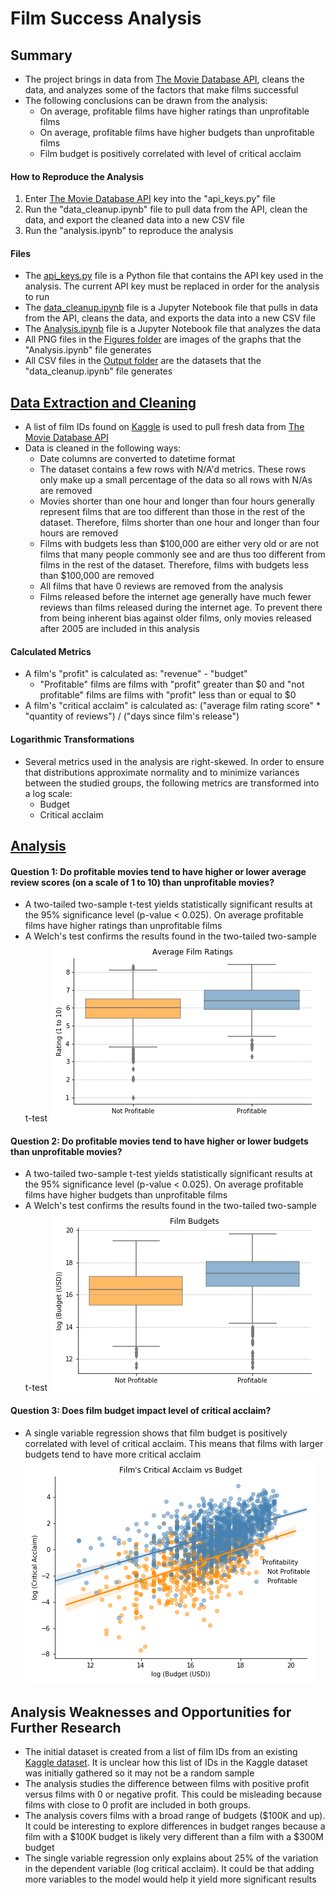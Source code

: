 # Film Success Analysis
## Summary
* The project brings in data from [The Movie Database API](https://developers.themoviedb.org/3/getting-started/introduction), cleans the data, and analyzes some of the factors that make films successful
* The following conclusions can be drawn from the analysis:
    * On average, profitable films have higher ratings than unprofitable films
    * On average, profitable films have higher budgets than unprofitable films
    * Film budget is positively correlated with level of critical acclaim
#### How to Reproduce the Analysis
1. Enter [The Movie Database API](https://developers.themoviedb.org/3/getting-started/introduction) key into the "api_keys.py" file
2. Run the "data_cleanup.ipynb" file to pull data from the API, clean the data, and export the cleaned data into a new CSV file
3. Run the "analysis.ipynb" to reproduce the analysis
#### Files
* The [api_keys.py](https://github.com/mileslucey/movies_success_analysis/blob/master/api_keys.py) file is a Python file that contains the API key used in the analysis. The current API key must be replaced in order for the analysis to run
* The [data_cleanup.ipynb](https://github.com/mileslucey/movies_success_analysis/blob/master/data_cleanup.ipynb) file is a Jupyter Notebook file that pulls in data from the API, cleans the data, and exports the data into a new CSV file
* The [Analysis.ipynb](https://github.com/mileslucey/movies_success_analysis/blob/master/analysis.ipynb) file is a Jupyter Notebook file that analyzes the data
* All PNG files in the [Figures folder](https://github.com/mileslucey/movies_success_analysis/tree/master/Figures) are images of the graphs that the "Analysis.ipynb" file generates
* All CSV files in the [Output folder](https://github.com/mileslucey/movies_success_analysis/tree/master/Output) are the datasets that the "data_cleanup.ipynb" file generates
## [Data Extraction and Cleaning](https://github.com/mileslucey/movies_success_analysis/blob/master/data_cleanup.ipynb)
* A list of film IDs found on [Kaggle](https://www.kaggle.com/tmdb/tmdb-movie-metadata) is used to pull fresh data from [The Movie Database API](https://developers.themoviedb.org/3/getting-started/introduction)
* Data is cleaned in the following ways:
   * Date columns are converted to datetime format
   * The dataset contains a few rows with N/A'd metrics. These rows only make up a small percentage of the data so all rows with N/As are removed
   * Movies shorter than one hour and longer than four hours generally represent films that are too different than those in the rest of the dataset. Therefore, films shorter than one hour and longer than four hours are removed
   * Films with budgets less than $100,000 are either very old or are not films that many people commonly see and are thus too different from films in the rest of the dataset. Therefore, films with budgets less than $100,000 are removed
   * All films that have 0 reviews are removed from the analysis
   * Films released before the internet age generally have much fewer reviews than films released during the internet age. To prevent there from being inherent bias against older films, only movies released after 2005 are included in this analysis
#### Calculated Metrics
* A film's "profit" is calculated as: "revenue" - "budget"
   * "Profitable" films are films with "profit" greater than $0 and "not profitable" films are films with "profit" less than or equal to $0
* A film's "critical acclaim" is calculated as: ("average film rating score" * "quantity of reviews") / ("days since film's release")
#### Logarithmic Transformations
* Several metrics used in the analysis are right-skewed. In order to ensure that distributions approximate normality and to minimize variances between the studied groups, the following metrics are transformed into a log scale:
   * Budget
   * Critical acclaim
## [Analysis](https://github.com/mileslucey/movies_success_analysis/blob/master/analysis.ipynb)
#### Question 1: Do profitable movies tend to have higher or lower average review scores (on a scale of 1 to 10) than unprofitable movies?
* A two-tailed two-sample t-test yields statistically significant results at the 95% significance level (p-value < 0.025). On average profitable films have higher ratings than unprofitable films
* A Welch's test confirms the results found in the two-tailed two-sample t-test
![](Figures/film_ratings_boxplot.png)
#### Question 2: Do profitable movies tend to have higher or lower budgets than unprofitable movies?
* A two-tailed two-sample t-test yields statistically significant results at the 95% significance level (p-value < 0.025). On average profitable films have higher budgets than unprofitable films
* A Welch's test confirms the results found in the two-tailed two-sample t-test
![](Figures/log_film_budget_boxplot.png)
#### Question 3: Does film budget impact level of critical acclaim?
* A single variable regression shows that film budget is positively correlated with level of critical acclaim. This means that films with larger budgets tend to have more critical acclaim
![](Figures/regression_analysis_logcriticalacclaim_logbudget.png)
## Analysis Weaknesses and Opportunities for Further Research
* The initial dataset is created from a list of film IDs from an existing [Kaggle dataset](https://www.kaggle.com/tmdb/tmdb-movie-metadata). It is unclear how this list of IDs in the Kaggle dataset was initially gathered so it may not be a random sample
* The analysis studies the difference between films with positive profit versus films with 0 or negative profit. This could be misleading because films with close to 0 profit are included in both groups.
* The analysis covers films with a broad range of budgets ($100K and up). It could be interesting to explore differences in budget ranges because a film with a $100K budget is likely very different than a film with a $300M budget
* The single variable regression only explains about 25% of the variation in the dependent variable (log critical acclaim). It could be that adding more variables to the model would help it yield more significant results

